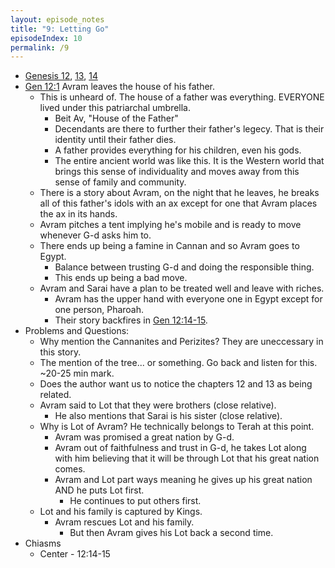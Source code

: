 ```yaml
---
layout: episode_notes
title: "9: Letting Go"
episodeIndex: 10
permalink: /9
---
```

- [Genesis 12](https://my.bible.com/bible/111/GEN.12.NIV), [13](https://my.bible.com/bible/111/GEN.13.NIV), [14](https://my.bible.com/bible/111/GEN.14.NIV)
- [Gen 12:1](https://my.bible.com/bible/111/GEN.12.1.NIV) Avram leaves the house of his father.
  - This is unheard of. The house of a father was everything. EVERYONE lived under this patriarchal umbrella.
    - Beit Av, "House of the Father"
    - Decendants are there to further their father's legecy. That is their identity until their father dies.
    - A father provides everything for his children, even his gods.
    - The entire ancient world was like this. It is the Western world that brings this sense of individuality and moves away from this sense of family and community.
  - There is a story about Avram, on the night that he leaves, he breaks all of this father's idols with an ax except for one that Avram places the ax in its hands.
  - Avram pitches a tent implying he's mobile and is ready to move whenever G-d asks him to.
  - There ends up being a famine in Cannan and so Avram goes to Egypt.
    - Balance between trusting G-d and doing the responsible thing.
    - This ends up being a bad move.
  - Avram and Sarai have a plan to be treated well and leave with riches.
    - Avram has the upper hand with everyone one in Egypt except for one person, Pharoah.
    - Their story backfires in [Gen 12:14-15](https://www.bible.com/bible/111/GEN.12.14-15).
- Problems and Questions:
  - Why mention the Cannanites and Perizites? They are uneccessary in this story.
  - The mention of the tree... or something. Go back and listen for this. ~20-25 min mark.
  - Does the author want us to notice the chapters 12 and 13 as being related.
  - Avram said to Lot that they were brothers (close relative).
    - He also mentions that Sarai is his sister (close relative).
  - Why is Lot of Avram? He technically belongs to Terah at this point.
    - Avram was promised a great nation by G-d.
    - Avram out of faithfulness and trust in G-d, he takes Lot along with him believing that it will be through Lot that his great nation comes.
    - Avram and Lot part ways meaning he gives up his great nation AND he puts Lot first.
      - He continues to put others first.
  - Lot and his family is captured by Kings.
    - Avram rescues Lot and his family.
      - But then Avram gives his Lot back a second time.
- Chiasms
  - Center - 12:14-15
